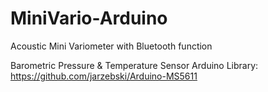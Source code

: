 # MiniVario-Arduino
Acoustic Mini Variometer with Bluetooth function

Barometric Pressure & Temperature Sensor Arduino Library:
https://github.com/jarzebski/Arduino-MS5611
